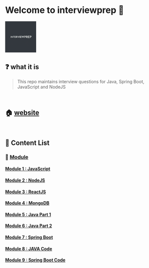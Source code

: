 # Welcome to interviewprep 🚀

<img src="./assets/interviewprep0.png" width="100" height="100">
<!--- 
![inteviewprep0](./assets/interviewprep0.png =20x20)
![inteviewprep1](./assets/interviewprep1.png)
![inteviewprep2](./assets/interviewprep2.png)-->

## ❓ what it is

> This repo maintains interview questions for Java, Spring Boot, JavaScript and NodeJS

<br>

## 🏠 [website](https://jcoding09.github.io)

<!---
## 🚀 [PDF Version of Complete Notes (Testing Phase) ](./dist/lectures.pdf)
-->
<br>

## 📝 Content List

### 📌 <ins>Module <ins>

#### [Module 1 : JavaScript](./module/module0001/lecture-001.md)

#### [Module 2 : NodeJS](./module/module0002/lecture-001.md)

#### [Module 3 : ReactJS](./module/module0003/lecture-001.md)

#### [Module 4 : MongoDB](./module/module0004/lecture-001.md)

#### [Module 5 : Java Part 1](./module/module0005/lecture-001.md)

#### [Module 6 : Java Part 2](./module001/module0000/lecture-001.md)

#### [Module 7 : Spring Boot](./module001/module0000/lecture-002.md)

#### [Module 8 : JAVA Code](./module002/module0000/lecture-001.md)

#### [Module 9 : Spring Boot Code](./module002/module0000/lecture-002.md)
